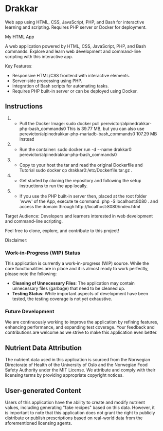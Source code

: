 # Drakkar
Web app using HTML, CSS, JavaScript, PHP, and Bash for interactive learning and scripting. Requires PHP server or Docker for deployment.

My HTML App

A web application powered by HTML, CSS, JavaScript, PHP, and Bash commands. Explore and learn web development and command-line scripting with this interactive app.

Key Features:
- Responsive HTML/CSS frontend with interactive elements.
- Server-side processing using PHP.
- Integration of Bash scripts for automating tasks.
- Requires PHP built-in server or can be deployed using Docker.
  
## Instructions

1. * Pull the Docker Image:
   sudo docker pull perevictor/alpinedrakkar-php-bash_commands0
    This is 39.77 MB, but you can also use perevictor/alpinedrakkar-php-mariadb-bash_commands0 107.29 MB instead
2. * Run the container:
   sudo docker run -d --name drakkar0 perevictor/alpinedrakkar-php-bash_commands0
3. * Copy to your host the tar and read the original Dockerfile and Tutorial
   sudo docker cp drakkar0:/etc/Dockerfile.tar.gz .
4. * Get started by cloning the repository and following the setup instructions to run the app locally.
5. * If you use the PHP built-in server then, placed at the root folder 'www' of the App, execute te command: php -S localhost:8080 .
     and access the domain through http://localhost:8080/index.html
     
Target Audience: Developers and learners interested in web development and command-line scripting.

Feel free to clone, explore, and contribute to this project!

Disclaimer:
### Work-in-Progress (WIP) Status
This application is currently a work-in-progress (WIP) source. While the core functionalities are in place and it is almost ready to work perfectly, please note the following:

- **Cleaning of Unnecessary Files**: The application may contain unnecessary files (garbage) that need to be cleaned up.
- **Testing Status**: While important aspects of development have been tested, the testing coverage is not yet exhaustive.

### Future Development
We are continuously working to improve the application by refining features, enhancing performance, and expanding test coverage. Your feedback and contributions are welcome as we strive to make this application even better.

## Nutrient Data Attribution
The nutrient data used in this application is sourced from the Norwegian Directorate of Health of the University of Oslo and the Norwegian Food Safety Authority under the MIT License. We attribute and comply with their licensing terms by providing appropriate copyright notices.

## User-generated Content
Users of this application have the ability to create and modify nutrient values, including generating "fake recipes" based on this data. However, it is important to note that this application does not grant the right to publicly distribute or publish prescriptions based on real-world data from the aforementioned licensing agents.
